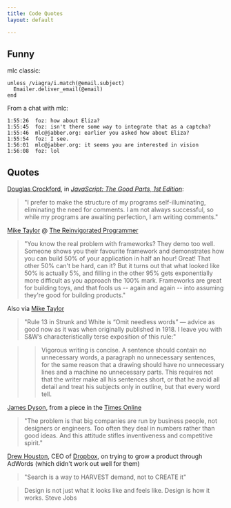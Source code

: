 ```yaml
---
title: Code Quotes
layout: default

---
```


Funny
-----

mlc classic:

	unless /viagra/i.match(@email.subject)
	  Emailer.deliver_email(@email)
	end

From a chat with mlc:

	1:55:26  foz: how about Eliza?
	1:55:45  foz: isn't there some way to integrate that as a captcha?
	1:55:46  mlc@jabber.org: earlier you asked how about Eliza?
	1:55:54  foz: I see.
	1:56:01  mlc@jabber.org: it seems you are interested in vision
	1:56:08  foz: lol
	
Quotes
------

[Douglas Crockford](http://www.crockford.com), in [_JavaScript: The Good Parts, 1st Edition_](http://oreilly.com/catalog/9780596517748):

> "I prefer to make the structure of my programs self-illuminating, eliminating the need for comments. I am not always successful, so while my programs are awaiting perfection, I am writing comments." 

[Mike Taylor](http://reprog.wordpress.com/about/) @ [The Reinvigorated Programmer](http://reprog.wordpress.com/2010/03/04/whatever-happened-to-programming-redux-it-may-not-be-as-bad-as-all-that/)
> "You know the real problem with frameworks?  They demo too well.  Someone shows you their favourite framework and demonstrates how you can build 50% of your application in half an hour!  Great!  That other 50% can't be hard, can it?  But it turns out that what looked like 50% is actually 5%, and filling in the other 95% gets exponentially more difficult as you approach the 100% mark.  Frameworks are great for building toys, and that fools us -- again and again -- into assuming they're good for building products." 

Also via [Mike Taylor](http://reprog.wordpress.com/)
> "Rule 13 in Strunk and White is “Omit needless words” — advice as good now as it was when originally published in 1918.  I leave you with S&W’s characteristically terse exposition of this rule:"

>> Vigorous writing is concise. A sentence should contain no unnecessary words, a paragraph no unnecessary sentences, for the same reason that a drawing should have no unnecessary lines and a machine no unnecessary parts. This requires not that the writer make all his sentences short, or that he avoid all detail and treat his subjects only in outline, but that every word tell.

[James Dyson](http://en.wikipedia.org/wiki/James_Dyson), from a piece in the [Times Online](http://www.timesonline.co.uk/tol/news/science/article7084570.ece)
> "The problem is that big companies are run by business people, not designers or engineers. Too often they deal in numbers rather than good ideas. And this attitude stifles inventiveness and competitive spirit."

[Drew Houston](http://www.slideshare.net/gueste94e4c/dropbox-startup-lessons-learned-3836587), CEO of  [Dropbox](http://getdropbox.com), on trying to grow a product through AdWords (which didn't work out well for them)
> "Search is a way to HARVEST demand, not to CREATE it"

> Design is not just what it looks like and feels like. Design is how it works.
Steve Jobs